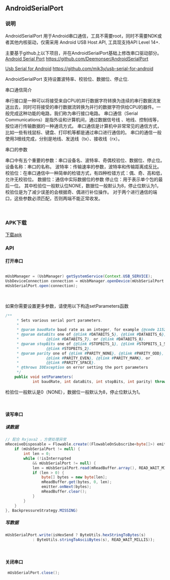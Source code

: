 ## AndroidSerialPort


### 说明

AndroidSerialPort 用于Android串口通信，工具不需要root，同时不需要NDK或者其他内核驱动，仅需采用 Android USB Host API, 工具现支持API Level 14+.


主要基于github上以下项目，并在AndroidSerialPort基础上修改串口驱动部分。
<br>
[Android Serial Port](https://github.com/Deemonser/AndroidSerialPort) 
https://github.com/Deemonser/AndroidSerialPort

[Usb Serial for Android](https://github.com/mik3y/usb-serial-for-android)
https://github.com/mik3y/usb-serial-for-android


AndroidSerialPort 支持设置波特率、校验位、数据位、停止位.

串口通信简介

串行接口是一种可以将接受来自CPU的并行数据字符转换为连续的串行数据流发送出去，同时可将接受的串行数据流转换为并行的数据字符供给CPU的器件。一般完成这种功能的电路，我们称为串行接口电路。
串口通信（Serial Communications）是指外设和计算机间，通过数据信号线 、地线、控制线等，按位进行传输数据的一种通讯方式。
串口通信是计算机中非常常见的通信方式，比如一些有线鼠标、键盘、打印机等都是通过串口进行通信的。
串口的通信一般使用3根线完成，分别是地线、发送线（tx）、接收线（rx）。

串口的参数

串口中有五个重要的参数：串口设备名、波特率、奇偶校验位、数据位、停止位。
设备名称：串口的名称。
波特率：传输速率的参数，波特率和传输距离成反比。
校验位：在串口通信中一种简单的检错方式，有四种检错方式：偶、奇、高和低，允许无校验位。
数据位：通信中实际数据位的参数
停止位：用于表示单个包的最后一位。
其中检验位一般默认位NONE，数据位一般默认为8，停止位默认为1，校验位是为了减少误差的会根据奇、偶进行补位操作。
对于两个进行通信的端口，这些参数必须匹配，否则两端不能正常收发。

<br>

### APK下载

[下载apk](https://github.com/algoideas/AndroidSerialPort/)
<br>


### API

#### 打开串口

```java

mUsbManager = (UsbManager) getSystemService(Context.USB_SERVICE);
UsbDeviceConnection connection = mUsbManager.openDevice(mUsbSerialPort.getDriver().getDevice());
mUsbSerialPort.open(connection);

```
<br>

如果你需要设置更多参数，请使用以下构造setParameters函数

```java
/**
     * Sets various serial port parameters.
     *
     * @param baudRate baud rate as an integer, for example {@code 115200}.
     * @param dataBits one of {@link #DATABITS_5}, {@link #DATABITS_6},
     *            {@link #DATABITS_7}, or {@link #DATABITS_8}.
     * @param stopBits one of {@link #STOPBITS_1}, {@link #STOPBITS_1_5}, or
     *            {@link #STOPBITS_2}.
     * @param parity one of {@link #PARITY_NONE}, {@link #PARITY_ODD},
     *            {@link #PARITY_EVEN}, {@link #PARITY_MARK}, or
     *            {@link #PARITY_SPACE}.
     * @throws IOException on error setting the port parameters
     */
    public void setParameters(
            int baudRate, int dataBits, int stopBits, int parity) throws IOException;
```

检验位一般默认是0（NONE），数据位一般默认为8，停止位默认为1。

<br>

#### 读写串口

##### 读数据

```java
// 配合 Rxjava2 ，方便处理异常
mReceiveDisposable = Flowable.create((FlowableOnSubscribe<byte[]>) emitter -> {
    if (mUsbSerialPort != null) {
        int len = 0;
        while (!isInterrupted
            && mUsbSerialPort != null) {
            len = mUsbSerialPort.read(mReadBuffer.array(), READ_WAIT_MILLIS);
            if (len > 0) {
                byte[] bytes = new byte[len];
                mReadBuffer.get(bytes, 0, len);
                emitter.onNext(bytes);
                mReadBuffer.clear();
            }
        }
    }
}, BackpressureStrategy.MISSING)
```


##### 写数据

```java
mUsbSerialPort.write(isHexSend ? ByteUtils.hexStringToBytes(s)
            : ByteUtils.stringToAsciiBytes(s), READ_WAIT_MILLIS));
```

<br>

#### 关闭串口

```java
 mUsbSerialPort.close();
```

